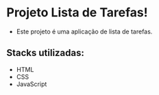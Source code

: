 # Projeto Lista de Tarefas!


- Este projeto é uma aplicação de lista de tarefas.

## Stacks utilizadas:

- HTML
- CSS
- JavaScript